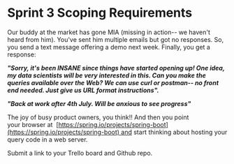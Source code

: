 # Sprint 3 Scoping Requirements

Our buddy at the market has gone MIA (missing in action-- we haven't heard from him). You've sent him multiple emails but got no responses. So, you send a text message offering a demo next week. Finally, you get a response:

***"Sorry, it's been INSANE since things have started opening up! One idea, my data scientists will be very interested in this. Can you make the queries available over the Web? We can use curl or postman-- no front end needed. Just give us URL format instructions".***

***"Back at work after 4th July. Will be anxious to see progress"***

The joy of busy product owners, you think!! And then you point your browser at  [https://spring.io/projects/spring-boot](https://spring.io/projects/spring-boot) and start thinking about hosting your query code in a web server.

Submit a link to your Trello board and Github repo.